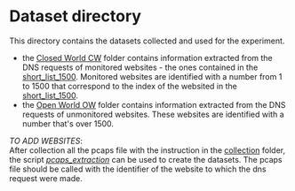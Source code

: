 # Dataset directory

This directory contains the datasets collected and used for the experiment.

- the [Closed World CW](CW) folder contains information extracted from the DNS requests of monitored websites - the ones
  contained in
  the [short_list_1500](../src/collection/short_list_1500). Monitored websites are identified with a number from 1 to
  1500 that correspond to the index of the websited in the [short_list_1500](../src/collection/short_list_1500).
- the [Open World OW](OW) folder contains information extracted from the DNS requests of unmonitored websites. These
  websites are identified with a number that's over 1500.

*TO ADD WEBSITES*: <br>
After collection all the pcaps file with the instruction in the [collection](/src/collection) folder, the
script *[pcaps_extraction](../src/extraction/pcaps_extraction.py)* can be used to create the datasets. The pcaps file
should be called with the identifier of the website to which the dns request were made.

